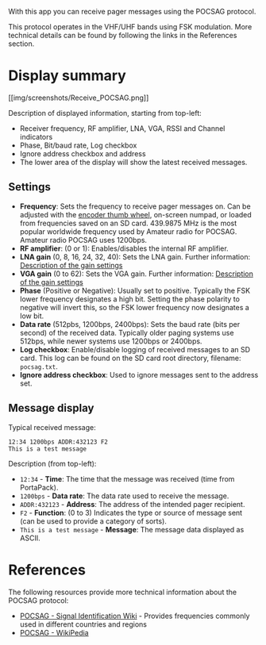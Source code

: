 With this app you can receive pager messages using the POCSAG protocol.

This protocol operates in the VHF/UHF bands using FSK modulation. More technical details can be found by following the links in the References section.

# Display summary

[[img/screenshots/Receive_POCSAG.png]]

Description of displayed information, starting from top-left:

- Receiver frequency, RF amplifier, LNA, VGA, RSSI and Channel indicators
- Phase, Bit/baud rate, Log checkbox
- Ignore address checkbox and address
- The lower area of the display will show the latest received messages.

## Settings

- **Frequency**: Sets the frequency to receive pager messages on. Can be adjusted with the [encoder thumb wheel](Hardware-overview), on-screen numpad, or loaded from frequencies saved on an SD card. 439.9875 MHz is the most popular worldwide frequency used by Amateur radio for POCSAG. Amateur radio POCSAG uses 1200bps.
- **RF amplifier**: (0 or 1): Enables/disables the internal RF amplifier.
- **LNA gain** (0, 8, 16, 24, 32, 40): Sets the LNA gain. Further information: [Description of the gain settings](Help!-Im-not-receiving-anything!---Receive-Quality-Issues#description-of-the-gain-settings)
- **VGA gain** (0 to 62): Sets the VGA gain. Further information: [Description of the gain settings](Help!-Im-not-receiving-anything!---Receive-Quality-Issues#description-of-the-gain-settings)
- **Phase** (Positive or Negative): Usually set to positive. Typically the FSK lower frequency designates a high bit. Setting the phase polarity to negative will invert this, so the FSK lower frequency now designates a low bit.
- **Data rate** (512pbs, 1200bps, 2400bps): Sets the baud rate (bits per second) of the received data. Typically older paging systems use 512bps, while newer systems use 1200bps or 2400bps.
- **Log checkbox**: Enable/disable logging of received messages to an SD card. This log can be found on the SD card root directory, filename: `pocsag.txt`.
- **Ignore address checkbox**: Used to ignore messages sent to the address set.

## Message display

Typical received message:

```plaintext
12:34 1200bps ADDR:432123 F2
This is a test message
```

Description (from top-left):

- `12:34` - **Time**: The time that the message was received (time from PortaPack).
- `1200bps` - **Data rate**: The data rate used to receive the message.
- `ADDR:432123` - **Address**: The address of the intended pager recipient.
- `F2` - **Function**: (0 to 3) Indicates the type or source of message sent (can be used to provide a category of sorts).
- `This is a test message` - **Message**: The message data displayed as ASCII.

# References

The following resources provide more technical information about the POCSAG protocol:

- [POCSAG - Signal Identification Wiki](https://www.sigidwiki.com/wiki/POCSAG) - Provides frequencies commonly used in different countries and regions
- [POCSAG - WikiPedia](https://en.wikipedia.org/wiki/POCSAG)
